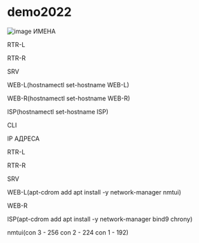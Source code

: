 # demo2022
![image](https://user-images.githubusercontent.com/63337095/154082147-57669eb3-96c7-44e3-b0fa-45133ffd17d6.png)
ИМЕНА

RTR-L

RTR-R

SRV

WEB-L(hostnamectl set-hostname WEB-L)

WEB-R(hostnamectl set-hostname WEB-R)

ISP(hostnamectl set-hostname ISP)

CLI

IP АДРЕСА

RTR-L

RTR-R

SRV

WEB-L(apt-cdrom add
apt install -y network-manager
nmtui)

WEB-R

ISP(apt-cdrom add
apt install -y network-manager bind9 chrony)

nmtui(con 3 - 256 con 2 - 224 con 1 - 192)
